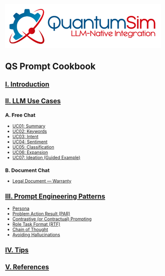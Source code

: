 ![QuantumSim-Logo](_images/QuantumSim-llm-native.png)

# QS Prompt Cookbook

## [I. Introduction](/I_Introduction/introduction.md)

## [II. LLM Use Cases](/II_LLM_Use_Cases/LLM_Use_Cases.md)

### A. Free Chat
- [UC01: Summary](/II_LLM_Use_Cases/UC01_Summary.md)
- [UC02: Keywords](/II_LLM_Use_Cases/UC02_Keywords.md)
- [UC03: Intent](/II_LLM_Use_Cases/UC03_Intent.md)
- [UC04: Sentiment](/II_LLM_Use_Cases/UC04_Sentiment.md)
- [UC05: Classification](/II_LLM_Use_Cases/UC05_Classification.md)
- [UC06: Expansion](/II_LLM_Use_Cases/UC06_Expansion.md)
- [UC07: Ideation (Guided Example)](/II_LLM_Use_Cases/UC07_Ideation_Guided_Example.md)

### B. Document Chat
<!-- - [Healthcare Document — Benefits Rider](/II_LLM_Use_Cases/Healthcare_Document_Benefits_Rider.md)
- [Healthcare Document — Plan Modification](/II_LLM_Use_Cases/Healthcare_Document_Plan_Modification.md) -->
- [Legal Document — Warranty](/II_LLM_Use_Cases/Legal_Document_Warranty.md)

## [III. Prompt Engineering Patterns](#)
- [Persona](/III_Prompt_Engineering_Patterns/Persona.md)
- [Problem Action Result (PAR)](/III_Prompt_Engineering_Patterns/Problem_Action_Result_PAR.md)
- [Contrastive (or Contractual) Prompting](/III_Prompt_Engineering_Patterns/Contrastive_or_Contractual_Prompting.md)
- [Role Task Format (RTF)](/III_Prompt_Engineering_Patterns/Role_Task_Format_RTF.md)
- [Chain of Thought](/III_Prompt_Engineering_Patterns/Chain_of_Thought.md)
- [Avoiding Hallucinations](/III_Prompt_Engineering_Patterns/Avoiding_Hallucinations.md)

## [IV. Tips](/IV_Tips/tips.md)

## [V. References](/V_References/references.md)


